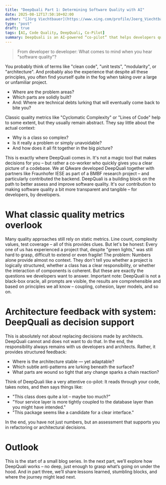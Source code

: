 ```yaml
---
title: "DeepQuali Part 1: Determining Software Quality with AI"
date: 2025-08-12T17:50:10+02:00
author: "[Jörg Viechtbauer](https://www.xing.com/profile/Joerg_Viechtbauer)"
type: "post"
draft: true
tags: [AI, Code Quality, DeepQuali, Co-Pilot]
summary: DeepQuali is an AI-powered “co-pilot” that helps developers quickly spot issues, anti-patterns, and improvement opportunities in software architecture beyond what traditional metrics reveal.
---
```


> From developer to developer: What comes to mind when you hear "software quality"?

You probably think of terms like "clean code", "unit tests", "modularity", or "architecture". And probably also the experience that despite all these principles, you often find yourself quite in the fog when taking over a large or unfamiliar project.

* Where are the problem areas?
* Which parts are solidly built?
* And: Where are technical debts lurking that will eventually come back to bite you?

Classic quality metrics like "Cyclomatic Complexity" or "Lines of Code" help to some extent, but they usually remain abstract. They say little about the actual context:

* Why is a class so complex?
* Is it really a problem or simply unavoidable?
* And how does it all fit together in the big picture?

This is exactly where DeepQuali comes in. It's not a magic tool that makes decisions for you – but rather a co-worker who quickly gives you a clear picture of a codebase. We at QAware developed DeepQuali together with partners like Fraunhofer IESE as part of a BMBF research project – and particularly contributed the backend. DeepQuali is a building block on the path to better assess and improve software quality.
It's our contribution to making software quality a bit more transparent and tangible – for developers, by developers.

# What classic quality metrics overlook

Many quality approaches still rely on static metrics. Line count, complexity values, test coverage – all of this provides clues. But let's be honest: Every one of us has experienced a project that, despite "green lights," was still hard to grasp, difficult to extend or even fragile! The problem: Numbers alone provide almost no context. They don't tell you whether a project is logically structured, whether a class has a clear responsibility, or whether the interaction of components is coherent. But these are exactly the questions we developers want to answer.
Important note: DeepQuali is not a black-box oracle, all prompts are visible, the results are comprehensible and based on principles we all know – coupling, cohesion, layer models, and so on.

# Architecture feedback with system: DeepQuali as decision support

This is absolutely not about replacing decisions made by architects. DeepQuali cannot and does not want to do that. In the end, the responsibility always remains with us developers and architects. Rather, it provides structured feedback:
* Where is the architecture stable — yet adaptable?
* Which subtle anti-patterns are lurking beneath the surface?
* What parts are wound so tight that any change sparks a chain reaction? 

Think of DeepQuali like a very attentive co-pilot: It reads through your code, takes notes, and then says things like:

* "This class does quite a lot – maybe too much?"
* "Your service layer is more tightly coupled to the database layer than you might have intended."
* "This package seems like a candidate for a clear interface."

In the end, you have not just numbers, but an assessment that supports you in refactoring or architectural decisions.

# Outlook

This is the start of a small blog series.
In the next part, we’ll explore how DeepQuali works – no deep, just enough to grasp what’s going on under the hood. 
And in part three, we’ll share lessons learned, stumbling blocks, and where the journey might lead next. 
